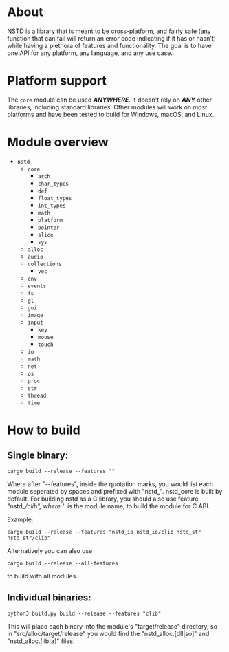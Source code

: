 # About
NSTD is a library that is meant to be cross-platform, and fairly safe (any function that can fail
will return an error code indicating if it has or hasn't) while having a plethora of features and
functionality. The goal is to have one API for any platform, any language, and any use case.

# Platform support
The `core` module can be used ***ANYWHERE***. It doesn't rely on ***ANY*** other libraries,
including standard libraries. Other modules will work on *most* platforms and have been tested to
build for Windows, macOS, and Linux.

# Module overview
- `nstd`
    - `core`
        - `arch`
        - `char_types`
        - `def`
        - `float_types`
        - `int_types`
        - `math`
        - `platform`
        - `pointer`
        - `slice`
        - `sys`
    - `alloc`
    - `audio`
    - `collections`
        - `vec`
    - `env`
    - `events`
    - `fs`
    - `gl`
    - `gui`
    - `image`
    - `input`
        - `key`
        - `mouse`
        - `touch`
    - `io`
    - `math`
    - `net`
    - `os`
    - `proc`
    - `str`
    - `thread`
    - `time`

# How to build
## Single binary:
```
cargo build --release --features ""
```
Where after "--features", inside the quotation marks, you would list each module seperated by spaces
and prefixed with "nstd_". nstd_core is built by default. For building nstd as a C library, you
should also use feature "nstd_*/clib", where '*' is the module name, to build the module for C ABI.

Example:
```
cargo build --release --features "nstd_io nstd_io/clib nstd_str nstd_str/clib"
```
Alternatively you can also use
```
cargo build --release --all-features
```
to build with all modules.
## Individual binaries:
```
python3 build.py build --release --features "clib"
```
This will place each binary into the module's "target/release" directory, so in
"src/alloc/target/release" you would find the "nstd_alloc.[dll|so]" and "nstd_alloc.[lib|a]" files.

